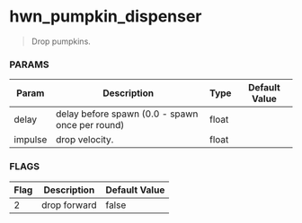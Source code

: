 # hwn_pumpkin_dispenser

> Drop pumpkins.

### PARAMS
| Param   | Description                                     | Type  | Default Value |
|---------|-------------------------------------------------|-------|---------------|
| delay   | delay before spawn (0.0 - spawn once per round) | float |               |
| impulse | drop velocity.                                  | float |               |

### FLAGS
| Flag | Description            | Default Value |
|------|------------------------|---------------|
| 2    | drop forward           | false         |
